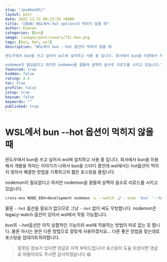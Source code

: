 ```yaml
---
slug: "/podman01/"
layout: post
date: 2022-11-21 00:23:35 +0900
title: "[BUN] WSL에서 hot options이 먹히지 않을 때"
author: Kimson
categories: [bun]
image: /images/post/covers/TIL-bun.png
tags: [bun, hmr, wsl]
description: "WSL에서 bun --hot 옵션이 먹히지 않을 때

윈도우에서 bun을 쓰고 싶어서 wsl에 설치하고 사용 중 입니다. 회사에서 bun을 이용해서 개발을 하자는 이야기가 나와서 bun을 스터디 중인데 wsl에서는 hot옵션이 먹히지 않아서 해결한 방법을 기록하고자 짧은 포스팅을 올립니다.

nodemon이 필요없다고 하지만 nodemon을 곁들여 살짝의 꼼수로 리로드를 시키고 있습니다."
featured: true
hidden: false
rating: 4.5
toc: true
profile: false
istop: true
keysum: false
keywords: ""
published: true
---
```


# WSL에서 bun --hot 옵션이 먹히지 않을 때

윈도우에서 bun을 쓰고 싶어서 wsl에 설치하고 사용 중 입니다. 회사에서 bun을 이용해서 개발을 하자는 이야기가 나와서 bun을 스터디 중인데 wsl에서는 hot옵션이 먹히지 않아서 해결한 방법을 기록하고자 짧은 포스팅을 올립니다.

nodemon이 필요없다고 하지만 nodemon을 곁들여 살짝의 꼼수로 리로드를 시키고 있습니다.

```bash
cross-env NODE_ENV=development nodemon -L --watch ./ --exec 'bun' '--hot' index.ts
```

물론 `--hot` 옵션을 필요가 없으므로 그냥 `--hot` 없이 써도 무방합니다. nodemon은 legacy-watch 옵션이 있어서 wsl에서 작동 가능합니다.

bun의 --hot옵션은 아직 실험적인 기능이라 wsl에 적용하는 방법이 따로 없는 듯 합니다. 물론 아시는 분은 다른 방법으로 알맞게 사용하겠지요... 다른 좋은 방법을 찾는데로 포스팅을 업데이트하려합니다.

> 잘못된 정보가 있다면 댓글로 지적 부탁드립니다! 포스팅이 도움 되셨다면 댓글로 따봉이라도 주시면 감사하겠습니다 😆
